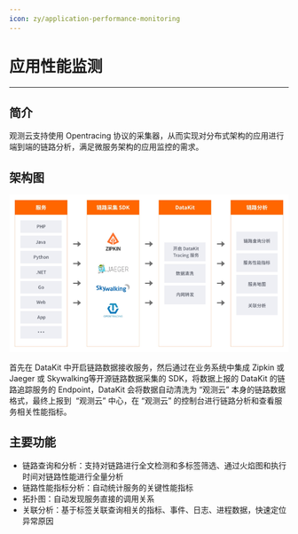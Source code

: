 ```yaml
---
icon: zy/application-performance-monitoring
---
```

# 应用性能监测
---

## 简介

观测云支持使用 Opentracing 协议的采集器，从而实现对分布式架构的应用进行端到端的链路分析，满足微服务架构的应用监控的需求。

## 架构图

![](img/image_1.png)

首先在 DataKit 中开启链路数据接收服务，然后通过在业务系统中集成 Zipkin 或 Jaeger 或 Skywalking等开源链路数据采集的 SDK，将数据上报的 DataKit 的链路追踪服务的 Endpoint，DataKit 会将数据自动清洗为 “观测云” 本身的链路数据格式，最终上报到  “观测云” 中心，在 “观测云” 的控制台进行链路分析和查看服务相关性能指标。

## 主要功能

- 链路查询和分析：支持对链路进行全文检测和多标签筛选、通过火焰图和执行时间对链路性能进行全量分析
- 链路性能指标分析：自动统计服务的关键性能指标
- 拓扑图：自动发现服务直接的调用关系
- 关联分析：基于标签关联查询相关的指标、事件、日志、进程数据，快速定位异常原因
